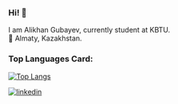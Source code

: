 ### Hi! 👋
I am Alikhan Gubayev, currently student at KBTU. <br />
📍 Almaty, Kazakhstan. <br /> 

### Top Languages Card:

[![Top Langs](https://github-readme-stats.vercel.app/api/top-langs/?username=akidra4L&layout=compact)](https://github.com/anuraghazra/github-readme-stats)

<!--
#### Skills: 
<ul>
  <li>HTML/CSS, SASS, JavaScript</li>
  <li>React.JS, Node.JS</li>
  <li>PostgreSQL, MongoDB</li>
</ul>
-->
[![linkedin](https://img.shields.io/badge/linkedin-0A66C2?style=for-the-badge&logo=linkedin&logoColor=white)](https://www.linkedin.com/in/alikhan-gubayev-773855233/)

<!-- [![Contribution Stats](https://github-contribution-stats.vercel.app/api/?username=akidra4L)](https://github.com/LordDashMe/github-contribution-stats/) -->

<!--
**akidra4L/akidra4L** is a ✨ _special_ ✨ repository because its `README.md` (this file) appears on your GitHub profile.

Here are some ideas to get you started:

- 🔭 I’m currently working on ...
- 🌱 I’m currently learning ...
- 👯 I’m looking to collaborate on ...
- 🤔 I’m looking for help with ...
- 💬 Ask me about ...
- 📫 How to reach me: ...
- 😄 Pronouns: ...
- ⚡ Fun fact: ...
-->
